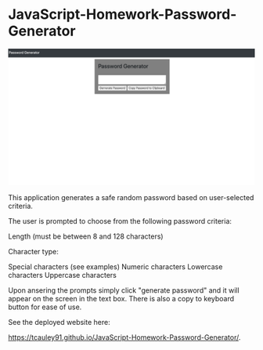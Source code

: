 # JavaScript-Homework-Password-Generator

<img src="images/pwgen.jpg" alt="mypage"/>

This application generates a safe random password based on user-selected criteria. 

The user is prompted to choose from the following password criteria:

Length (must be between 8 and 128 characters)

Character type:

Special characters (see examples)
Numeric characters
Lowercase characters
Uppercase characters

Upon ansering the prompts simply click "generate password" and it will appear on the screen in the text box. There is also a copy to keyboard button for ease of use. 

See the deployed website here:

https://tcauley91.github.io/JavaScript-Homework-Password-Generator/.

